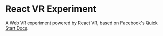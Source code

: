 # React VR Experiment

A Web VR experiment powered by React VR, based on Facebook's [Quick Start Docs](https://facebook.github.io/react-vr/docs/).
